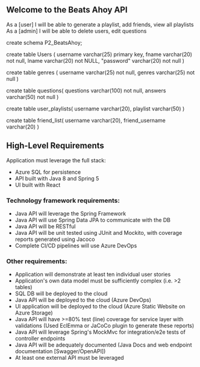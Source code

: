 ## Welcome to the Beats Ahoy API

As a [user] I will be able to generate a playlist, add friends, view all playlists
As a [admin] I will be able to delete users, edit questions





create schema P2_BeatsAhoy;

create table Users (
username varchar(25) primary key, 
fname varchar(20) not null,
lname varchar(20) not NULL,
"password" varchar(20) not null
)

create table genres (
username varchar(25) not null,
genres varchar(25) not null
)

create table questions(
questions varchar(100) not null,
answers varchar(50) not null
)

create table user_playlists(
username varchar(20),
playlist varchar(50)
)

create table friend_list(
username varchar(20),
friend_username varchar(20)
)

## High-Level Requirements

Application must leverage the full stack:

-   Azure SQL for persistence
-   API built with Java 8 and Spring 5
-   UI built with React

### Technology framework requirements:

-   Java API will leverage the Spring Framework
-   Java API will use Spring Data JPA to communicate with the DB
-   Java API will be RESTful
-   Java API will be unit tested using JUnit and Mockito, with coverage reports generated using Jacoco
-   Complete CI/CD pipelines will use Azure DevOps

### Other requirements:

-   Application will demonstrate at least ten individual user stories
-   Application's own data model must be sufficiently complex (i.e. >2 tables)
-   SQL DB will be deployed to the cloud
-   Java API will be deployed to the cloud (Azure DevOps)
-   UI application will be deployed to the cloud (Azure Static Website on Azure Storage)
-   Java API will have >=80% test (line) coverage for service layer with validations (Used EclEmma or JaCoCo plugin to generate these reports)
-   Java API will leverage Spring's MockMvc for integration/e2e tests of controller endpoints
-   Java API will be adequately documented (Java Docs and web endpoint documentation [Swagger/OpenAPI])
-   At least one external API must be leveraged
